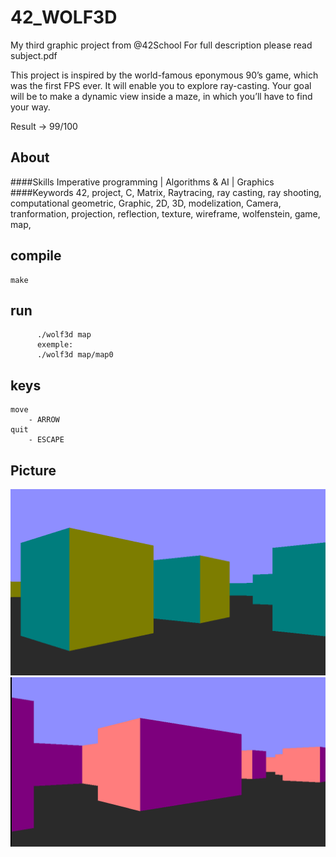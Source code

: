 # 42_WOLF3D
My third graphic project from @42School
For full description please read subject.pdf

This project is inspired by the world-famous eponymous 90’s game, which was the first FPS ever. It will enable you to explore ray-casting. Your goal will be to make a dynamic view inside a maze, in which you’ll have to find your way.

Result -> 99/100 
## About
####Skills
Imperative programming |
Algorithms & AI |
Graphics 
####Keywords
42, project, C, Matrix, Raytracing, ray casting, ray shooting, computational geometric, Graphic, 2D, 3D, modelization, Camera, tranformation, projection, reflection, texture, wireframe, wolfenstein, game, map, 

## compile

    make
	  
## run

	      ./wolf3d map
		  exemple: 
		  ./wolf3d map/map0

## keys
	
	move
		- ARROW
	quit
		- ESCAPE

## Picture

![Alt text](/screenshots/one?raw=true "one")
![Alt text](/screenshots/two?raw=true "two")

